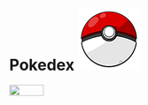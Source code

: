 # Pokedex <img src="https://github.com/nikrasiya/Pokedex/blob/master/Pokedex/Assets.xcassets/AppIcon.appiconset/114.png"/> 
<img src="/Pokedex.gif" width="35%" height="35%"/>
